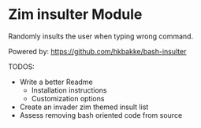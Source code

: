 # Zim insulter Module
Randomly insults the user when typing wrong command.

Powered by: https://github.com/hkbakke/bash-insulter

TODOS:
* Write a better Readme
  * Installation instructions
  * Customization options
* Create an invader zim themed insult list
* Assess removing bash oriented code from source
